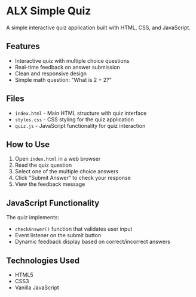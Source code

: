 # ALX Simple Quiz

A simple interactive quiz application built with HTML, CSS, and JavaScript.

## Features

- Interactive quiz with multiple choice questions
- Real-time feedback on answer submission
- Clean and responsive design
- Simple math question: "What is 2 + 2?"

## Files

- `index.html` - Main HTML structure with quiz interface
- `styles.css` - CSS styling for the quiz application
- `quiz.js` - JavaScript functionality for quiz interaction

## How to Use

1. Open `index.html` in a web browser
2. Read the quiz question
3. Select one of the multiple choice answers
4. Click "Submit Answer" to check your response
5. View the feedback message

## JavaScript Functionality

The quiz implements:
- `checkAnswer()` function that validates user input
- Event listener on the submit button
- Dynamic feedback display based on correct/incorrect answers

## Technologies Used

- HTML5
- CSS3
- Vanilla JavaScript
